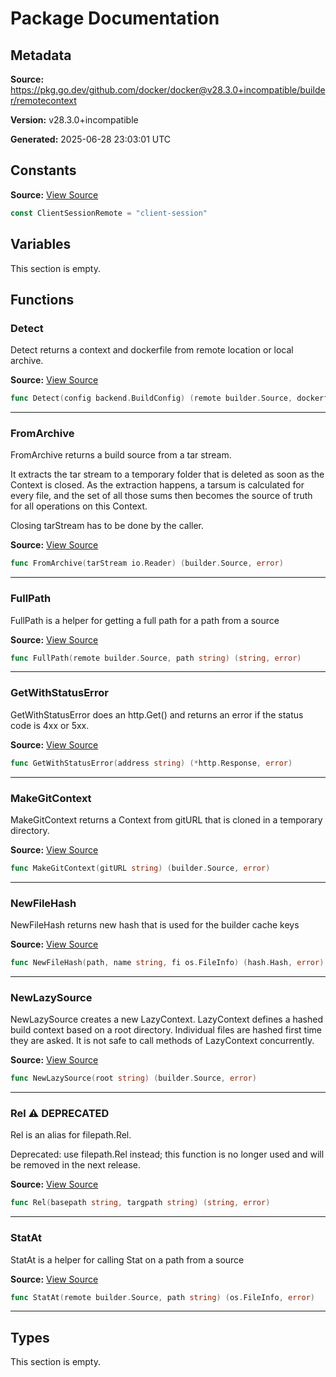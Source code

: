 # Package Documentation

## Metadata

**Source:** https://pkg.go.dev/github.com/docker/docker@v28.3.0+incompatible/builder/remotecontext

**Version:** v28.3.0+incompatible

**Generated:** 2025-06-28 23:03:01 UTC

## Constants

**Source:** [View Source](https://github.com/docker/docker/blob/v28.3.0/builder/remotecontext/detect.go#L27)

```go
const ClientSessionRemote = "client-session"
```

## Variables

This section is empty.

## Functions

### Detect

Detect returns a context and dockerfile from remote location or local
archive.

**Source:** [View Source](https://github.com/docker/docker/blob/v28.3.0/builder/remotecontext/detect.go#L31)  

```go
func Detect(config backend.BuildConfig) (remote builder.Source, dockerfile *parser.Result, _ error)
```

---

### FromArchive

FromArchive returns a build source from a tar stream.

It extracts the tar stream to a temporary folder that is deleted as soon as
the Context is closed.
As the extraction happens, a tarsum is calculated for every file, and the set of
all those sums then becomes the source of truth for all operations on this Context.

Closing tarStream has to be done by the caller.

**Source:** [View Source](https://github.com/docker/docker/blob/v28.3.0/builder/remotecontext/archive.go#L52)  

```go
func FromArchive(tarStream io.Reader) (builder.Source, error)
```

---

### FullPath

FullPath is a helper for getting a full path for a path from a source

**Source:** [View Source](https://github.com/docker/docker/blob/v28.3.0/builder/remotecontext/detect.go#L177)  

```go
func FullPath(remote builder.Source, path string) (string, error)
```

---

### GetWithStatusError

GetWithStatusError does an http.Get() and returns an error if the
status code is 4xx or 5xx.

**Source:** [View Source](https://github.com/docker/docker/blob/v28.3.0/builder/remotecontext/remote.go#L46)  

```go
func GetWithStatusError(address string) (*http.Response, error)
```

---

### MakeGitContext

MakeGitContext returns a Context from gitURL that is cloned in a temporary directory.

**Source:** [View Source](https://github.com/docker/docker/blob/v28.3.0/builder/remotecontext/git.go#L14)  

```go
func MakeGitContext(gitURL string) (builder.Source, error)
```

---

### NewFileHash

NewFileHash returns new hash that is used for the builder cache keys

**Source:** [View Source](https://github.com/docker/docker/blob/v28.3.0/builder/remotecontext/filehash.go#L14)  

```go
func NewFileHash(path, name string, fi os.FileInfo) (hash.Hash, error)
```

---

### NewLazySource

NewLazySource creates a new LazyContext. LazyContext defines a hashed build
context based on a root directory. Individual files are hashed first time
they are asked. It is not safe to call methods of LazyContext concurrently.

**Source:** [View Source](https://github.com/docker/docker/blob/v28.3.0/builder/remotecontext/lazycontext.go#L16)  

```go
func NewLazySource(root string) (builder.Source, error)
```

---

### Rel ⚠️ **DEPRECATED**

Rel is an alias for filepath.Rel.

Deprecated: use filepath.Rel instead; this function is no longer used and will be removed in the next release.

**Source:** [View Source](https://github.com/docker/docker/blob/v28.3.0/builder/remotecontext/lazycontext.go#L89)  

```go
func Rel(basepath string, targpath string) (string, error)
```

---

### StatAt

StatAt is a helper for calling Stat on a path from a source

**Source:** [View Source](https://github.com/docker/docker/blob/v28.3.0/builder/remotecontext/detect.go#L168)  

```go
func StatAt(remote builder.Source, path string) (os.FileInfo, error)
```

---

## Types

This section is empty.

